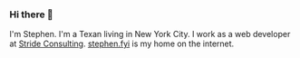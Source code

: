### Hi there 👋

I'm Stephen. I'm a Texan living in New York City. I work as a web developer at [Stride Consulting](https://stridenyc.com). [stephen.fyi](https://stephen.fyi) is my home on the internet. 
